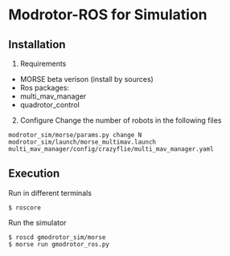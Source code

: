 # Modrotor-ROS for Simulation

## Installation
1. Requirements
  - MORSE beta verison (install by sources)
  - Ros packages:
  - multi_mav_manager
  - quadrotor_control

2. Configure
Change the number of robots in the following files
~~~~
modrotor_sim/morse/params.py change N
modrotor_sim/launch/morse_multimav.launch
multi_mav_manager/config/crazyflie/multi_mav_manager.yaml
~~~~

## Execution

Run in different terminals
~~~~
$ roscore
~~~~
Run the simulator
~~~~
$ roscd gmodrotor_sim/morse
$ morse run gmodrotor_ros.py
~~~~
